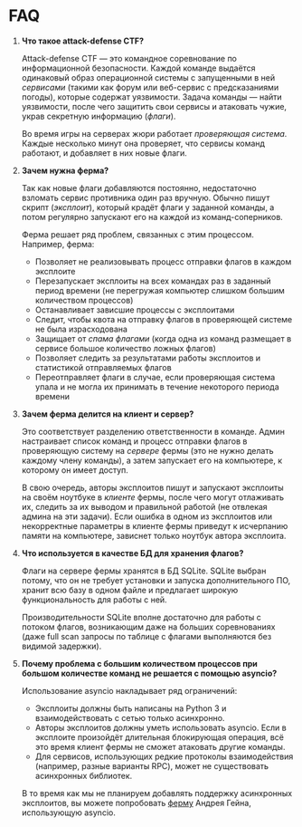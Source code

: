 FAQ
===

1. **Что такое attack-defense CTF?**

    Attack-defense CTF &mdash; это командное соревнование по информационной безопасности. Каждой команде выдаётся одинаковый образ операционной системы с запущенными в ней *сервисами* (такими как форум или веб-сервис с предсказаниями погоды), которые содержат уязвимости. Задача команды &mdash; найти уязвимости, после чего защитить свои сервисы и атаковать чужие, украв секретную информацию (*флаги*).

    Во время игры на серверах жюри работает *проверяющая система*. Каждые несколько минут она проверяет, что сервисы команд работают, и добавляет в них новые флаги.

2. **Зачем нужна ферма?**

    Так как новые флаги добавляются постоянно, недостаточно взломать сервис противника один раз вручную. Обычно пишут скрипт (*эксплоит*), который крадёт флаги у заданной команды, а потом регулярно запускают его на каждой из команд-соперников.

    Ферма решает ряд проблем, связанных с этим процессом. Например, ферма:

    - Позволяет не реализовывать процесс отправки флагов в каждом эксплоите
    - Перезапускает эксплоиты на всех командах раз в заданный период времени (не перегружая компьютер слишком большим количеством процессов)
    - Останавливает зависшие процессы с эксплоитами
    - Следит, чтобы квота на отправку флагов в проверяющей системе не была израсходована
    - Защищает от *спама флагами* (когда одна из команд размещает в сервисе большое количество ложных флагов)
    - Позволяет следить за результатами работы эксплоитов и статистикой отправляемых флагов
    - Переотправляет флаги в случае, если проверяющая система упала и не могла их принимать в течение некоторого периода времени

3. **Зачем ферма делится на клиент и сервер?**

    Это соответствует разделению ответственности в команде. Админ настраивает список команд и процесс отправки флагов в проверяющую систему на *сервере* фермы (это не нужно делать каждому члену команды), а затем запускает его на компьютере, к которому он имеет доступ.

    В свою очередь, авторы эксплоитов пишут и запускают эксплоиты на своём ноутбуке в *клиенте* фермы, после чего могут отлаживать их, следить за их выводом и правильной работой (не отвлекая админа на эти задачи). Если ошибка в одном из эксплоитов или некорректные параметры в клиенте фермы приведут к исчерпанию памяти на компьютере, зависнет только ноутбук автора эксплоита.

4. **Что используется в качестве БД для хранения флагов?**

    Флаги на сервере фермы хранятся в БД SQLite. SQLite выбран потому, что он не требует установки и запуска дополнительного ПО, хранит всю базу в одном файле и предлагает широкую функциональность для работы с ней.

    Производительности SQLite вполне достаточно для работы с потоком флагов, возникающим даже на больших соревнованиях (даже full scan запросы по таблице с флагами выполняются без видимой задержки).

5. **Почему проблема с большим количеством процессов при большом количестве команд не решается с помощью asyncio?**

    Использование asyncio накладывает ряд ограничений:

    - Эксплоиты должны быть написаны на Python 3 и взаимодействовать с сетью только асинхронно.
    - Авторы эксплоитов должны уметь использовать asyncio. Если в эксплоите произойдёт длительная блокирующая операция, всё это время клиент фермы не сможет атаковать другие команды.
    - Для сервисов, использующих редкие протоколы взаимодействия (например, разные варианты RPC), может не существовать асинхронных библиотек.

    В то время как мы не планируем добавлять поддержку асинхронных эксплоитов, вы можете попробовать [ферму](https://github.com/andgein/ctf-exploit-farm) Андрея Гейна, использующую asyncio.
